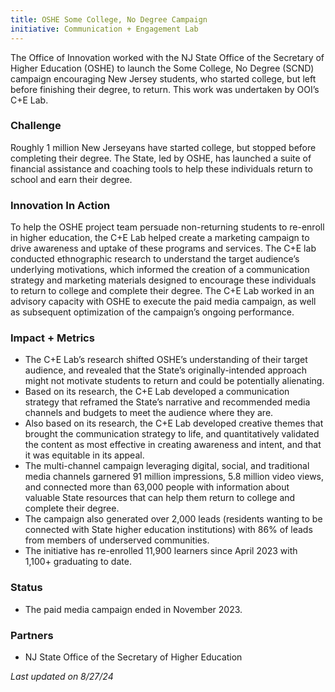 ```yaml
---
title: OSHE Some College, No Degree Campaign
initiative: Communication + Engagement Lab
---
```


The Office of Innovation worked with the NJ State Office of the Secretary of Higher Education (OSHE) to launch the Some College, No Degree (SCND) campaign encouraging New Jersey students, who started college, but left before finishing their degree, to return. This work was undertaken by OOI’s C+E Lab.

### Challenge

Roughly 1 million New Jerseyans have started college, but stopped before completing their degree. The State, led by OSHE, has launched a suite of financial assistance and coaching tools to help these individuals return to school and earn their degree.

### Innovation In Action

To help the OSHE project team persuade non-returning students to re-enroll in higher education, the C+E Lab helped create a marketing campaign to drive awareness and uptake of these programs and services. The C+E lab conducted ethnographic research to understand the target audience’s underlying motivations, which informed the creation of a communication strategy and marketing materials designed to encourage these individuals to return to college and complete their degree. The C+E Lab worked in an advisory capacity with OSHE to execute the paid media campaign, as well as subsequent optimization of the campaign’s ongoing performance.

### Impact \+ Metrics

* The C+E Lab’s research shifted OSHE’s understanding of their target audience, and revealed that the State’s originally-intended approach might not motivate students to return and could be potentially alienating.  
* Based on its research, the C+E Lab developed a communication strategy that reframed the State’s narrative and recommended media channels and budgets to meet the audience where they are.  
* Also based on its research, the C+E Lab developed creative themes that brought the communication strategy to life, and quantitatively validated the content as most effective in creating awareness and intent, and that it was equitable in its appeal.  
* The multi-channel campaign leveraging digital, social, and traditional media channels garnered 91 million impressions, 5.8 million video views, and connected more than 63,000 people with information about valuable State resources that can help them return to college and complete their degree.   
* The campaign also generated over 2,000 leads (residents wanting to be connected with State higher education institutions) with 86% of leads from members of underserved communities.
* The initiative has re-enrolled 11,900 learners since April 2023 with 1,100+ graduating to date.

### Status

* The paid media campaign ended in November 2023\. 

### Partners

* NJ State Office of the Secretary of Higher Education

*Last updated on 8/27/24*
